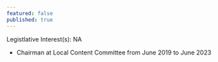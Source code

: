 ```yaml
---
featured: false
published: true
---
```

Legistlative Interest(s): NA

* Chairman at Local Content Committee from June 2019 to June 2023
